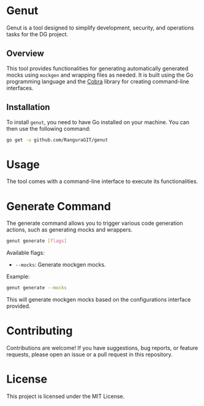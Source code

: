 # Genut

Genut is a tool designed to simplify development, security, and operations tasks for the DG project.

## Overview

This tool provides functionalities for generating automatically generated mocks using `mockgen` and wrapping files as needed. It is built using the Go programming language and the [Cobra](https://github.com/spf13/cobra) library for creating command-line interfaces.

## Installation

To install `genut`, you need to have Go installed on your machine. You can then use the following command:

```bash
go get -u github.com/RanguraGIT/genut
```

# Usage

The tool comes with a command-line interface to execute its functionalities.

# Generate Command

The generate command allows you to trigger various code generation actions, such as generating mocks and wrappers.

```bash
genut generate [flags]
```

Available flags:

- `--mocks`: Generate mockgen mocks.

Example:

```bash
genut generate --mocks
```
This will generate mockgen mocks based on the configurations interface provided.

# Contributing
Contributions are welcome! If you have suggestions, bug reports, or feature requests, please open an issue or a pull request in this repository.

# License
This project is licensed under the MIT License.
